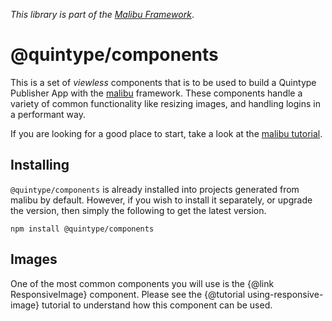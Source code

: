 *This library is part of the [Malibu Framework](https://developers.quintype.com/malibu)*.

# @quintype/components

This is a set of *viewless* components that is to be used to build a Quintype Publisher App with the [malibu](https://github.com/quintype/malibu) framework. These components handle a variety of common functionality like resizing images, and handling logins in a performant way.

If you are looking for a good place to start, take a look at the [malibu tutorial](https://developers.quintype.com/malibu/tutorial).

## Installing

`@quintype/components` is already installed into projects generated from malibu by default. However, if you wish to install it separately, or upgrade the version, then simply the following to get the latest version.

```shell
npm install @quintype/components
```

## Images

One of the most common components you will use is the {@link ResponsiveImage} component. Please see the {@tutorial using-responsive-image} tutorial to understand how this component can be used.
